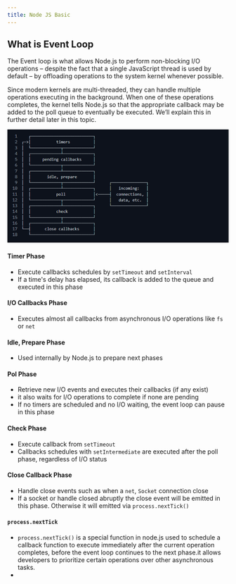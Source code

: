 ```yaml
---
title: Node JS Basic 
---
```



## What is Event Loop

The Event loop is what allows Node.js to perform non-blocking I/O operations – despite the fact that a single JavaScript thread is used by default – by offloading operations to the system kernel whenever possible.

Since modern kernels are multi-threaded, they can handle multiple operations executing in the background. When one of these operations completes, the kernel tells Node.js so that the appropriate callback may be added to the poll queue to eventually be executed. We’ll explain this in further detail later in this topic.

![Evenet Loop](/images/interviews/nodejs/node-event-loop.png)


#### Timer Phase 
- Execute callbacks schedules by `setTimeout` and `setInterval`
- If a time's delay has elapsed, its callback is added to the queue and executed in this phase

#### I/O Callbacks Phase 
- Executes almost all callbacks from asynchronous I/O operations like `fs` or `net`

#### Idle, Prepare Phase 
- Used internally by Node.js to prepare next phases 

#### Pol Phase 
- Retrieve new I/O events and executes their callbacks (if any exist)
- it also waits for I/O operations to complete if none are pending 
- If no timers are scheduled and no I/O waiting, the event loop can pause in this phase 

#### Check Phase 
- Execute callback from `setTimeout`
- Callbacks schedules with `setIntermediate` are executed after the poll phase, regardless of I/O status 

#### Close Callback Phase
- Handle close events such as when a `net`, `Socket` connection close 
- If a socket or handle  closed abruptly the close event will be emitted in this phase. Otherwise it will emitted via `process.nextTick()`


#### `process.nextTick`

- `process.nextTick()` is a special function in node.js used to schedule a callback function to execute immediately after the current operation completes, before the event loop continues to the next phase.it allows developers to prioritize certain operations over other asynchronous tasks.
- 
